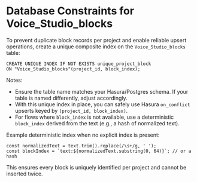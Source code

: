 # Database Constraints for Voice_Studio_blocks

To prevent duplicate block records per project and enable reliable upsert operations, create a unique composite index on the `Voice_Studio_blocks` table:

```
CREATE UNIQUE INDEX IF NOT EXISTS unique_project_block
ON "Voice_Studio_blocks"(project_id, block_index);
```

Notes:
- Ensure the table name matches your Hasura/Postgres schema. If your table is named differently, adjust accordingly.
- With this unique index in place, you can safely use Hasura `on_conflict` upserts keyed by `(project_id, block_index)`.
- For flows where `block_index` is not available, use a deterministic `block_index` derived from the text (e.g., a hash of normalized text).

Example deterministic index when no explicit index is present:
```
const normalizedText = text.trim().replace(/\s+/g, ' ');
const blockIndex = `text:${normalizedText.substring(0, 64)}`; // or a hash
```

This ensures every block is uniquely identified per project and cannot be inserted twice.